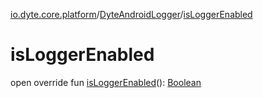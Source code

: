[io.dyte.core.platform](../index.md)/[DyteAndroidLogger](index.md)/[isLoggerEnabled](is-logger-enabled.md)

# isLoggerEnabled


open override fun [isLoggerEnabled](is-logger-enabled.md)(): [Boolean](https://kotlinlang.org/api/latest/jvm/stdlib/kotlin/-boolean/index.html)
